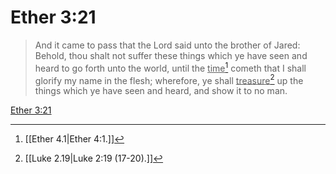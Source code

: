 # Ether 3:21

> And it came to pass that the Lord said unto the brother of Jared: Behold, thou shalt not suffer these things which ye have seen and heard to go forth unto the world, until the <u>time</u>[^a] cometh that I shall glorify my name in the flesh; wherefore, ye shall <u>treasure</u>[^b] up the things which ye have seen and heard, and show it to no man.

[Ether 3:21](https://www.churchofjesuschrist.org/study/scriptures/bofm/ether/3?lang=eng&id=p21#p21)


[^a]: [[Ether 4.1|Ether 4:1.]]
[^b]: [[Luke 2.19|Luke 2:19 (17-20).]]
